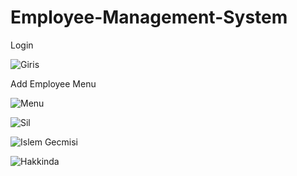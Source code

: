 # Employee-Management-System
Login

![Giris](https://user-images.githubusercontent.com/54204782/144745250-c9831a5a-7ecc-4cc1-aebc-dad83a3758d7.png)

Add Employee Menu

![Menu](https://user-images.githubusercontent.com/54204782/144745260-7011bb19-6d63-4ea4-b764-39f2389ba02d.png)

![Sil](https://user-images.githubusercontent.com/54204782/144745272-ec9ac044-8be5-4c07-be46-e2b15e3d155f.png)

![Islem Gecmisi](https://user-images.githubusercontent.com/54204782/144745275-0d752a32-2900-4854-b26c-654aa1f7a03f.png)

![Hakkinda](https://user-images.githubusercontent.com/54204782/144745281-d88f686f-d3e5-451b-88a2-74aefb818a7d.png)

